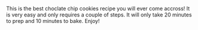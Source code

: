 This is the best choclate chip cookies recipe you will ever come accross! It is very easy and only requires a couple of steps. It will only take 20 minutes to prep and 10 minutes to bake. Enjoy!